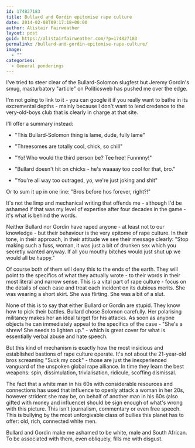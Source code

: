 ```yaml
---
id: 174827183
title: Bullard and Gordin epitomise rape culture
date: 2014-02-08T09:17:18+00:00
author: Alistair Fairweather
layout: post
guid: https://alistairfairweather.com/?p=174827183
permalink: /bullard-and-gordin-epitomise-rape-culture/
image:
  - ""
categories:
  - General ponderings
---
```

<p dir="ltr">I've tried to steer clear of the Bullard-Solomon slugfest but Jeremy Gordin's smug, masturbatory "article" on Politicsweb has pushed me over the edge.</p>
<p dir="ltr">I'm not going to link to it - you can google it if you really want to bathe in its excremental depths - mainly because I don't want to lend credence to the very-old-boys club that is clearly in charge at that site.</p>
<p dir="ltr">I'll offer a summary instead:</p>

<ul>
	<li dir="ltr">
<p dir="ltr">"This Bullard-Solomon thing is lame, dude, fully lame"</p>
</li>
	<li dir="ltr">
<p dir="ltr">"Threesomes are totally cool, chick, so chill"</p>
</li>
	<li dir="ltr">
<p dir="ltr">"Yo! Who would the third person be? Tee hee! Funnnny!"</p>
</li>
	<li dir="ltr">
<p dir="ltr">"Bullard doesn't hit on chicks - he's waaaay too cool for that, bro."</p>
</li>
	<li dir="ltr">
<p dir="ltr">"You're all way too outraged, yo, we're just joking and shit"</p>
</li>
</ul>
Or to sum it up in one line: "Bros before hos forever, right?!"
<p dir="ltr">It's not the limp and mechanical writing that offends me - although I'd be ashamed if that was my level of expertise after four decades in the game - it's what is behind the words.</p>
<p dir="ltr">Neither Bullard nor Gordin have raped anyone - at least not to our knowledge - but their behaviour is the very epitome of rape culture. In their tone, in their approach, in their attitude we see their message clearly: "Stop making such a fuss, woman, it was just a bit of drunken sex which you secretly wanted anyway. If all you mouthy bitches would just shut up we would all be happy."</p>
<p dir="ltr">Of course both of them will deny this to the ends of the earth. They will point to the specifics of what they actually wrote - to their words in their most literal and narrow sense. This is a vital part of rape culture - focus on the details of each case and treat each incident on its dubious merits. She was wearing a short skirt. She was flirting. She was a bit of a slut.</p>
<p dir="ltr">None of this is to say that either Bullard or Gordin are stupid. They know how to pick their battles. Bullard chose Solomon carefully. Her polarising militancy makes her an ideal target for his attacks. As soon as anyone objects he can immediately appeal to the specifics of the case - "She's a shrew! She needs to lighten up." - which is great cover for what is essentially verbal abuse and hate speech.</p>
<p dir="ltr">But this kind of mechanism is exactly how the most insidious and established bastions of rape culture operate. It's not about the 21-year-old bros screaming "Suck my cock" - those are just the inexperienced vanguard of the unspoken global rape alliance. In time they learn the best weapons: spin, dissimulation, trivialisation, ridicule, scoffing dismissal.</p>
<p dir="ltr">The fact that a white man in his 60s with considerable resources and connections has used that influence to openly attack a woman in her 20s, however strident she may be, on behalf of another man in his 60s (also gifted with money and influence) should be sign enough of what's wrong with this picture. This isn't journalism, commentary or even free speech. This is bullying by the most unforgivable class of bullies this planet has to offer: old, rich, connected white men.</p>
<p dir="ltr">Bullard and Gordin make me ashamed to be white, male and South African. To be associated with them, even obliquely, fills me with disgust.</p>